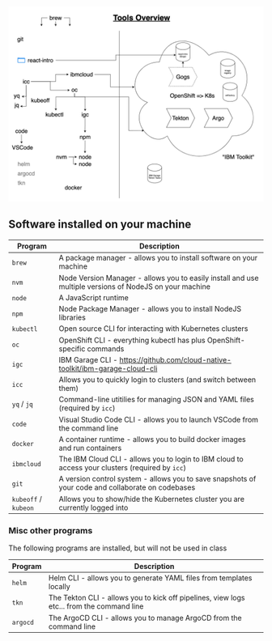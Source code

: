 ![](./img/tools-diagram.png)

## Software installed on your machine

| Program              | Description                                                                                             |
| -------------------- | ------------------------------------------------------------------------------------------------------- |
| `brew`               | A package manager - allows you to install software on your machine                                      |
| `nvm`                | Node Version Manager - allows you to easily install and use multiple versions of NodeJS on your machine |
| `node`               | A JavaScript runtime                                                                                    |
| `npm`                | Node Package Manager - allows you to install NodeJS libraries                                           |
| `kubectl`            | Open source CLI for interacting with Kubernetes clusters                                                |
| `oc`                 | OpenShift CLI - everything kubectl has plus OpenShift-specific commands                                 |
| `igc`                | IBM Garage CLI - https://github.com/cloud-native-toolkit/ibm-garage-cloud-cli                           |
| `icc`                | Allows you to quickly login to clusters (and switch between them)                                       |
| `yq` / `jq`          | Command-line utitilies for managing JSON and YAML files (required by `icc`)                             |
| `code`               | Visual Studio Code CLI - allows you to launch VSCode from the command line                              |
| `docker`             | A container runtime - allows you to build docker images and run containers                              |
| `ibmcloud`           | The IBM Cloud CLI - allows you to login to IBM cloud to access your clusters (required by `icc`)        |
| `git`                | A version control system - allows you to save snapshots of your code and collaborate on codebases       |
| `kubeoff` / `kubeon` | Allows you to show/hide the Kubernetes cluster you are currently logged into                            |

### Misc other programs

The following programs are installed, but will not be used in class

| Program  | Description                                                                               |
| -------- | ----------------------------------------------------------------------------------------- |
| `helm`   | Helm CLI - allows you to generate YAML files from templates locally                       |
| `tkn`    | The Tekton CLI - allows you to kick off pipelines, view logs etc... from the command line |
| `argocd` | The ArgoCD CLI - allows you to manage ArgoCD from the command line                        |
